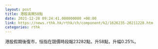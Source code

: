 ```yaml
---
layout: post
title: 港股高開58點
date: 2021-12-28 09:24:41.000000000 +08:00
link: https://news.rthk.hk/rthk/ch/component/k2/1626235-20211228.htm
categories: rthk
---
```


港股假期後復市，恒指在競價時段報23282點，升58點，升幅0.25%。
